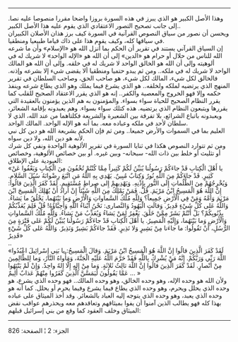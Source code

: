 ------------------------------------------------------------------------

وهذا الأصل الكبير هو الذي يبرز في هذه السورة بروزا واضحا مقررا منصوصا
عليه نصا. إلى جانب تصحيح التصور الاعتقادي الذي يقوم عليه هذا الأصل
الكبير..  
ويحسن أن نصور من سياق النصوص القرآنية في السورة كيف برز هذان الأصلان
الكبيران في سياقها كله، وكيف يقوم هذا على ذاك قياما طبيعيا ومنطقيا.  
إن السياق القرآني يستند في تقرير أن الحكم بما أنزل الله هو «الإسلام» وأن
ما شرعه الله للناس من حلال أو حرام هو «الدين» إلى أن الله هو «الإله
الواحد» لا شريك له في ألوهيته وإلى أن الله هو الخالق الواحد لا شريك له
في خلقه. وإلى أن الله هو المالك الواحد لا شريك له في ملكه.. ومن ثم يبدو
حتميا ومنطقيا ألا يقضى شيء إلا بشرعه وإذنه. فالخالق لكل شيء، المالك لكل
شيء، هو صاحب الحق، وصاحب السلطان في تقرير المنهج الذي يرتضيه لملكه
ولخلقه.. هو الذي يشرع فيما يملك وهو الذي يطاع شرعه وينفذ حكمه وإلا فهو
الخروج والمعصية والكفر.. إنه هو الذي يقرر الاعتقاد الصحيح للقلب كما يقرر
النظام الصحيح للحياة سواء بسواء. والمؤمنون به هم الذين يؤمنون بالعقيدة
التي يقررها ويتبعون النظام الذي يرتضيه. هذه كتلك سواء بسواء. وهم يعبدونه
بإقامة الشعائر، ويعبدونه باتباع الشرائع، بلا تفرقة بين الشعيرة والشريعة
فكلتاهما من عند الله، الذي لا سلطان لأحد في ملكه وعباده معه. بما أنه هو
الإله الواحد. المالك الواحد.  
العليم بما في السموات والأرض جميعا.. ومن ثم فإن الحكم بشريعة الله هو دين
كل نبي لأنه هو دين الله، ولا دين سواه.  
ومن ثم تتوارد النصوص هكذا في ثنايا السورة في تقرير الألوهية الواحدة ونفي
كل شرك أو تثليث أو خلط بين ذات الله- سبحانه- وبين غيره. أو بين خصائص
الألوهية، وخصائص العبودية على الإطلاق:  
«يا أَهْلَ الْكِتابِ قَدْ جاءَكُمْ رَسُولُنا يُبَيِّنُ لَكُمْ كَثِيراً مِمَّا كُنْتُمْ تُخْفُونَ مِنَ الْكِتابِ
وَيَعْفُوا عَنْ كَثِيرٍ. قَدْ جاءَكُمْ مِنَ اللَّهِ نُورٌ وَكِتابٌ مُبِينٌ. يَهْدِي بِهِ اللَّهُ مَنِ اتَّبَعَ
رِضْوانَهُ سُبُلَ السَّلامِ. وَيُخْرِجُهُمْ مِنَ الظُّلُماتِ إِلَى النُّورِ بِإِذْنِهِ. وَيَهْدِيهِمْ إِلى صِراطٍ
مُسْتَقِيمٍ. لَقَدْ كَفَرَ الَّذِينَ قالُوا: إِنَّ اللَّهَ هُوَ الْمَسِيحُ ابْنُ مَرْيَمَ. قُلْ. فَمَنْ يَمْلِكُ مِنَ
اللَّهِ شَيْئاً إِنْ أَرادَ أَنْ يُهْلِكَ الْمَسِيحَ ابْنَ مَرْيَمَ وَأُمَّهُ وَمَنْ فِي الْأَرْضِ جَمِيعاً؟ وَلِلَّهِ
مُلْكُ السَّماواتِ وَالْأَرْضِ وَما بَيْنَهُما، يَخْلُقُ ما يَشاءُ. وَاللَّهُ عَلى كُلِّ شَيْءٍ قَدِيرٌ.
وَقالَتِ الْيَهُودُ وَالنَّصارى: نَحْنُ أَبْناءُ اللَّهِ وَأَحِبَّاؤُهُ! قُلْ فَلِمَ يُعَذِّبُكُمْ بِذُنُوبِكُمْ؟ بَلْ
أَنْتُمْ بَشَرٌ مِمَّنْ خَلَقَ. يَغْفِرُ لِمَنْ يَشاءُ وَيُعَذِّبُ مَنْ يَشاءُ. وَلِلَّهِ مُلْكُ السَّماواتِ وَالْأَرْضِ
وَما بَيْنَهُما، وَإِلَيْهِ الْمَصِيرُ. يا أَهْلَ الْكِتابِ قَدْ جاءَكُمْ رَسُولُنا يُبَيِّنُ لَكُمْ عَلى
فَتْرَةٍ مِنَ الرُّسُلِ، أَنْ تَقُولُوا: ما جاءَنا مِنْ بَشِيرٍ وَلا نَذِيرٍ. فَقَدْ جاءَكُمْ بَشِيرٌ
وَنَذِيرٌ. وَاللَّهُ عَلى كُلِّ شَيْءٍ قَدِيرٌ»  
..  
«لَقَدْ كَفَرَ الَّذِينَ قالُوا إِنَّ اللَّهَ هُوَ الْمَسِيحُ ابْنُ مَرْيَمَ. وَقالَ الْمَسِيحُ: يا بَنِي
إِسْرائِيلَ اعْبُدُوا اللَّهَ رَبِّي وَرَبَّكُمْ. إِنَّهُ مَنْ يُشْرِكْ بِاللَّهِ فَقَدْ حَرَّمَ اللَّهُ عَلَيْهِ
الْجَنَّةَ، وَمَأْواهُ النَّارُ، وَما لِلظَّالِمِينَ مِنْ أَنْصارٍ. لَقَدْ كَفَرَ الَّذِينَ قالُوا إِنَّ اللَّهَ
ثالِثُ ثَلاثَةٍ. وَما مِنْ إِلهٍ إِلَّا إِلهٌ واحِدٌ. وَإِنْ لَمْ يَنْتَهُوا عَمَّا يَقُولُونَ لَيَمَسَّنَّ
الَّذِينَ كَفَرُوا مِنْهُمْ عَذابٌ أَلِيمٌ ... »  
ولأن الله هو وحده الإله، وهو وحده الخالق، وهو وحده المالك.. فهو وحده
الذي يشرع، هو وحده الذي يحلل ويحرم، وهو وحده الذي يطاع فيما يشرع وفيما
يحرم أو يحلل. كما أنه هو وحده الذي يعبد، وهو وحده الذي يتوجه إليه العباد
بالشعائر. وقد أخذ الميثاق على عباده بهذا كله فهو يطالب الذين آمنوا أن
يفوا بميثاقهم وتعاقدهم معه ويحذرهم عواقب نقض الميثاق وخلف العقود كما وقع
من بني إسرائيل قبلهم:

------------------------------------------------------------------------

الجزء: 2 ¦ الصفحة: 826
